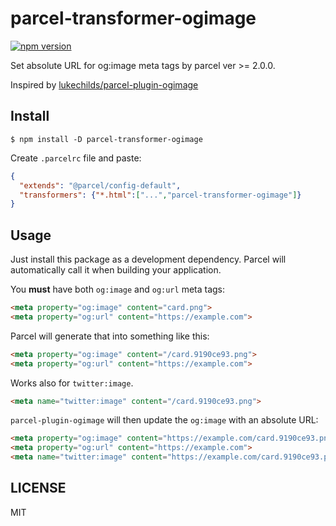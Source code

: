 # parcel-transformer-ogimage

[![npm version](https://badge.fury.io/js/parcel-transformer-ogimage.svg)](https://badge.fury.io/js/parcel-transformer-ogimage)

Set absolute URL for og:image meta tags by parcel ver >= 2.0.0.

Inspired by [lukechilds/parcel-plugin-ogimage](https://github.com/lukechilds/parcel-plugin-ogimage)

## Install

```shell
$ npm install -D parcel-transformer-ogimage
```

Create `.parcelrc` file and paste:
```json
{
  "extends": "@parcel/config-default",
  "transformers": {"*.html":["...","parcel-transformer-ogimage"]}
}
```

## Usage

Just install this package as a development dependency. Parcel will automatically call it when building your application.

You **must** have both `og:image` and `og:url` meta tags:

```html
<meta property="og:image" content="card.png">
<meta property="og:url" content="https://example.com">
```

Parcel will generate that into something like this:

```html
<meta property="og:image" content="/card.9190ce93.png">
<meta property="og:url" content="https://example.com">
```
Works also for `twitter:image`.
```html
<meta name="twitter:image" content="/card.9190ce93.png">
```


`parcel-plugin-ogimage` will then update the `og:image` with an absolute URL:

```html
<meta property="og:image" content="https://example.com/card.9190ce93.png">
<meta property="og:url" content="https://example.com">
<meta name="twitter:image" content="https://example.com/card.9190ce93.png">
```

## LICENSE

MIT
